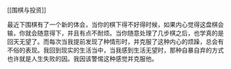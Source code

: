 [[围棋与投资]]   

最近下围棋有了一个新的体会，当你的棋下得不好得时候，如果内心觉得这盘棋会输，你就会随意得下，并且有点不耐烦。当你随意处理了几步棋之后，也学真的是回天无望了。而每次当我提前发现了种情形时，并克服了这种内心的烦躁，总会有不俗的表现。我回到现实的生活当中，当我感到生活无望时，那种自暴自弃的方式也许就是人生失败的因。我因该警惕这种感觉并克服他。